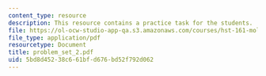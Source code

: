 ```yaml
---
content_type: resource
description: This resource contains a practice task for the students.
file: https://ol-ocw-studio-app-qa.s3.amazonaws.com/courses/hst-161-molecular-biology-and-genetics-in-modern-medicine-fall-2007/5bd8d45238c661bfd676bd52f792d062_problem_set_2.pdf
file_type: application/pdf
resourcetype: Document
title: problem_set_2.pdf
uid: 5bd8d452-38c6-61bf-d676-bd52f792d062
---
```

